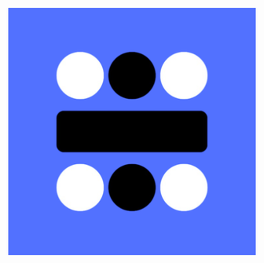 [![Watch the video](app/src/main/ic_launcher-playstore.png)](https://www.youtube.com/embed/XwabwPif5hc)
